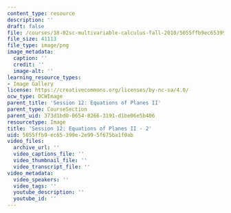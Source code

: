 ```yaml
---
content_type: resource
description: ''
draft: false
file: /courses/18-02sc-multivariable-calculus-fall-2010/5055ffb9ec65399e2e995f675ba1f0ab_MIT18_02SC_L4Brds_2.png
file_size: 41113
file_type: image/png
image_metadata:
  caption: ''
  credit: ''
  image-alt: ''
learning_resource_types:
- Image Gallery
license: https://creativecommons.org/licenses/by-nc-sa/4.0/
ocw_type: OCWImage
parent_title: 'Session 12: Equations of Planes II'
parent_type: CourseSection
parent_uid: 373d1bd0-0654-8266-3191-d1be06e5b406
resourcetype: Image
title: 'Session 12: Equations of Planes II - 2'
uid: 5055ffb9-ec65-399e-2e99-5f675ba1f0ab
video_files:
  archive_url: ''
  video_captions_file: ''
  video_thumbnail_file: ''
  video_transcript_file: ''
video_metadata:
  video_speakers: ''
  video_tags: ''
  youtube_description: ''
  youtube_id: ''
---
```

